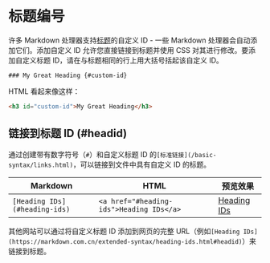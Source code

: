 # 标题编号

许多 Markdown 处理器支持[标题](/markdown/basic/headings)的自定义 ID - 一些 Markdown 处理器会自动添加它们。添加自定义 ID 允许您直接链接到标题并使用 CSS 对其进行修改。要添加自定义标题 ID，请在与标题相同的行上用大括号括起该自定义 ID。

```
### My Great Heading {#custom-id}
```

HTML 看起来像这样：

```HTML
<h3 id="custom-id">My Great Heading</h3>
```

## 链接到标题 ID (#headid)

通过创建带有数字符号（`#`）和自定义标题 ID 的`[标准链接](/basic-syntax/links.html)`，可以链接到文件中具有自定义 ID 的标题。

| Markdown                      | HTML                                     | 预览效果                    |
| ----------------------------- | ---------------------------------------- | --------------------------- |
| `[Heading IDs](#heading-ids)` | `<a href="#heading-ids">Heading IDs</a>` | [Heading IDs](#heading-ids) |

其他网站可以通过将自定义标题 ID 添加到网页的完整 URL（例如`[Heading IDs](https://markdown.com.cn/extended-syntax/heading-ids.html#headid)`）来链接到标题。
